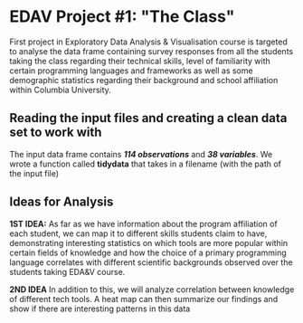 # EDAV Project #1: "The Class"
First project in Exploratory Data Analysis &amp; Visualisation course is targeted to analyse the data frame containing survey responses from all the students taking the class regarding their technical skills, level of familiarity with certain programming languages and frameworks as well as some demographic statistics regarding their background and school affiliation within Columbia University.

## Reading the input files and creating a clean data set to work with
The input data frame contains ***114 observations*** and ***38 variables***.
We wrote a function called **tidydata** that takes in a filename (with the path of the input file)


## Ideas for Analysis

**1ST IDEA:** As far as we have information about the program affiliation of each student, we can map it to different skills students claim to have, demonstrating interesting statistics on which tools are more popular within certain fields of knowledge and how the choice of a primary programming language correlates with different scientific backgrounds observed over the students taking EDA&V course.


**2ND IDEA** In addition to this, we will analyze correlation between knowledge of different tech tools. A heat map can then summarize our findings and show if there are interesting patterns in this data
